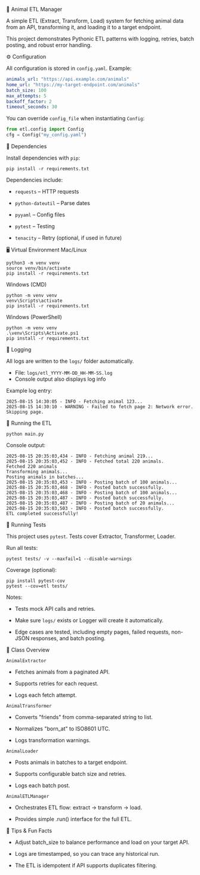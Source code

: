 🐾 Animal ETL Manager

A simple ETL (Extract, Transform, Load) system for fetching animal data from an API, transforming it, and loading it to a target endpoint.

This project demonstrates Pythonic ETL patterns with logging, retries, batch posting, and robust error handling.

⚙️ Configuration

All configuration is stored in `config.yaml`. Example:

```yaml
animals_url: "https://api.example.com/animals"
home_url: "https://my-target-endpoint.com/animals"
batch_size: 100
max_attempts: 5
backoff_factor: 2
timeout_seconds: 30
```

You can override `config_file` when instantiating `Config`:

```python
from etl.config import Config
cfg = Config("my_config.yaml")
```
🐍 Dependencies

Install dependencies with `pip`:
```shell
pip install -r requirements.txt
```

Dependencies include:

* `requests` – HTTP requests

* `python-dateutil` – Parse dates

* `pyyaml` – Config files

* `pytest` – Testing

* `tenacity` – Retry (optional, if used in future)

🖥️ Virtual Environment
Mac/Linux
```shell
python3 -m venv venv
source venv/bin/activate
pip install -r requirements.txt
```

Windows (CMD)
```shell
python -m venv venv
venv\Scripts\activate
pip install -r requirements.txt
```

Windows (PowerShell)
```shell
python -m venv venv
.\venv\Scripts\Activate.ps1
pip install -r requirements.txt
```

🐾 Logging

All logs are written to the `logs/` folder automatically.

* File: `logs/etl_YYYY-MM-DD_HH-MM-SS.log`
* Console output also displays log info

Example log entry:
```shell
2025-08-15 14:30:05 - INFO - Fetching animal 123...
2025-08-15 14:30:10 - WARNING - Failed to fetch page 2: Network error. Skipping page.
```

🚀 Running the ETL
```shell
python main.py
```

Console output:
```shell
2025-08-15 20:35:03,434 - INFO - Fetching animal 219...
2025-08-15 20:35:03,452 - INFO - Fetched total 220 animals.
Fetched 220 animals
Transforming animals...
Posting animals in batches...
2025-08-15 20:35:03,453 - INFO - Posting batch of 100 animals...
2025-08-15 20:35:03,468 - INFO - Posted batch successfully.
2025-08-15 20:35:03,468 - INFO - Posting batch of 100 animals...
2025-08-15 20:35:03,487 - INFO - Posted batch successfully.
2025-08-15 20:35:03,487 - INFO - Posting batch of 20 animals...
2025-08-15 20:35:03,503 - INFO - Posted batch successfully.
ETL completed successfully!
```

🧪 Running Tests

This project uses `pytest`. Tests cover Extractor, Transformer, Loader.

Run all tests:
```shell
pytest tests/ -v --maxfail=1 --disable-warnings
```

Coverage (optional):
```shell
pip install pytest-cov
pytest --cov=etl tests/
```

Notes:

* Tests mock API calls and retries.

* Make sure `logs/` exists or Logger will create it automatically.

* Edge cases are tested, including empty pages, failed requests, non-JSON responses, and batch posting.

📝 Class Overview

`AnimalExtractor`

* Fetches animals from a paginated API.

* Supports retries for each request.

* Logs each fetch attempt.

`AnimalTransformer`

* Converts "friends" from comma-separated string to list.

* Normalizes "born_at" to ISO8601 UTC.

* Logs transformation warnings.

`AnimalLoader`

* Posts animals in batches to a target endpoint.

* Supports configurable batch size and retries.

* Logs each batch post.

`AnimalETLManager`

* Orchestrates ETL flow: extract → transform → load.

* Provides simple .run() interface for the full ETL.

🥳 Tips & Fun Facts

* Adjust batch_size to balance performance and load on your target API.

* Logs are timestamped, so you can trace any historical run.

* The ETL is idempotent if API supports duplicates filtering.
